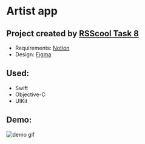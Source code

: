 # Artist app
## Project created by [RSScool Task 8](https://github.com/rolling-scopes-school/rs.ios.stage-task8)

- Requirements: [Notion](https://uvolchyk.notion.site/Task-8-5644a707d93e4915b8e595146f60dadc)
- Design: [Figma](https://www.figma.com/file/ogrAhPUQeAZNZKQlDyRkHq/Task-8?node-id=0%3A1)

## Used:
- Swift
- Objective-C
- UIKit

## Demo:
![demo gif][demo]

[demo]: Assets/Task8-demo.gif "Animated demo"